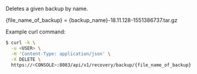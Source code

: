 Deletes a given backup by name.

{file_name_of_backup} = {backup_name}-18.11.128-1551386737.tar.gz


Example curl command:

```bash
$ curl -k \
  -u <USER> \
  -H 'Content-Type: application/json' \
  -X DELETE \
  https://<CONSOLE>:8083/api/v1/recovery/backup/{file_name_of_backup}
```
